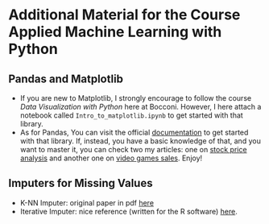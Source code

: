 # Additional Material for the Course Applied Machine Learning with Python

## Pandas and Matplotlib

 - If you are new to Matplotlib, I strongly encourage to follow the course _Data Visualization with Python_ here at Bocconi. However, I here attach a notebook called `Intro_to_matplotlib.ipynb` to get started with that library.
 - As for Pandas, You can visit the official [documentation](https://pandas.pydata.org/docs/user_guide/index.html#user-guide) to get started with that library. If, instead, you have a basic knowledge of that, and you want to master it, you can check two my articles: one on [stock price analysis](https://andreagiussani.github.io/the-long-beard-blog/beginner/TSAP/) and another one on [video games sales](https://andreagiussani.github.io/the-long-beard-blog/intermediate/DA01/). Enjoy! 

## Imputers for Missing Values

- K-NN Imputer: original paper in pdf [here](https://academic.oup.com/bioinformatics/article/17/6/520/272365)
- Iterative Imputer: nice reference (written for the R software) [here](https://www.jstatsoft.org/article/view/v045i03).
